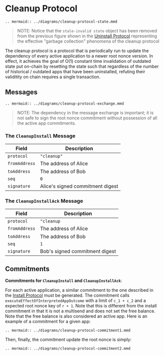 # Cleanup Protocol

```eval_rst
.. mermaid:: ../diagrams/cleanup-protocol-state.mmd
```

> NOTE: Notice that the `stale-invalid state` object has been removed from the previous figure shown in the [Uninstall Protocol](#uninstall-protocol) representing the effective "garbage collection" phenomena of the cleanup protocol

The cleanup protocol is a protocol that is periodically run to update the dependency of every active application to a newer root nonce version. In effect, it achieves the goal of O(1) constant time invalidation of outdated state put on-chain by resetting the state such that regardless of the number of historical / outdated apps that have been uninstalled, refuting their validitity on chain requires a single transaction.

## Messages

```eval_rst
.. mermaid:: ../diagrams/cleanup-protocol-exchange.mmd
```

> NOTE: The dependency in the message exchange is important; it is not safe to sign the root nonce commitment without possession of all the active app commitments.

### The **`CleanupInstall`** Message

|     Field     |           Description            |
| ------------- | -------------------------------- |
| `protocol`    | `"cleanup"`                      |
| `fromAddress` | The address of Alice             |
| `toAddress`   | The address of Bob               |
| `seq`         | `0`                              |
| `signature`   | Alice's signed commitment digest |

### The **`CleanupInstallAck`** Message

|     Field     |          Description           |
| ------------- | ------------------------------ |
| `protocol`    | `"cleanup`                     |
| `fromAddress` | The address of Alice           |
| `toAddress`   | The address of Bob             |
| `seq`         | `1`                            |
| `signature`   | Bob's signed commitment digest |

## Commitments

**Commitments for `CleanupInstall` and `CleanupInstallAck`**:

For each active application, a similar commitment to the one described in the [Install Protocol](#install-protocol) must be generated. The commitment calls `executeEffectOfInterpretedAppOutcome` with a limit of `c_1 + c_2` and a expected root nonce key of `r + 1`. Note that this is different from the install commitment in that it is not a multisend and does not set the free balance. Note that the free balance is also considered an active app. Here is an example of a commitment for a given app:

```eval_rst
.. mermaid:: ../diagrams/cleanup-protocol-commitment1.mmd
```

Then, finally, the commitment update the root nonce is simply:

```eval_rst
.. mermaid:: ../diagrams/cleanup-protocol-commitment2.mmd
```
